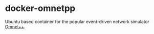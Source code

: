 # docker-omnetpp

Ubuntu based container for the popular event-driven network simulator [Omnet++](https://omnetpp.org).

